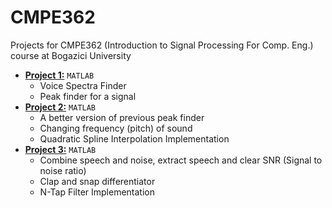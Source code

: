 # CMPE362

Projects for CMPE362 (Introduction to Signal Processing For Comp. Eng.) course at Bogazici University

* [**Project 1:**](project1) `MATLAB`
   * Voice Spectra Finder
   * Peak finder for a signal
* [**Project 2:**](project2) `MATLAB`
   * A better version of previous peak finder
   * Changing frequency (pitch) of sound
   * Quadratic Spline Interpolation Implementation
* [**Project 3:**](project3) `MATLAB`
   * Combine speech and noise, extract speech and clear SNR (Signal to noise ratio)
   * Clap and snap differentiator
   * N-Tap Filter Implementation
